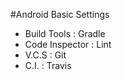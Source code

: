 #Android Basic Settings

-  Build Tools : Gradle
-  Code Inspector : Lint
-  V.C.S : Git
-  C.I. : Travis
